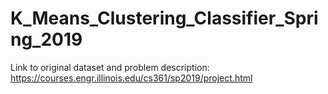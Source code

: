 # K_Means_Clustering_Classifier_Spring_2019

Link to original dataset and problem description: https://courses.engr.illinois.edu/cs361/sp2019/project.html
